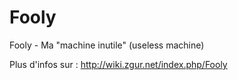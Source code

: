 Fooly
=====

Fooly - Ma "machine inutile" (useless machine)

Plus d'infos sur : http://wiki.zgur.net/index.php/Fooly
